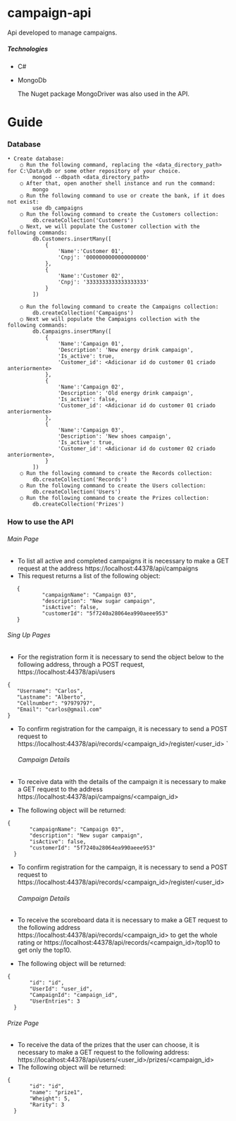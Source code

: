 # campaign-api

Api developed to manage campaigns.

##### Technologies
  - C#
  - MongoDb
  
    The Nuget package MongoDriver was also used in the API.

# Guide
### Database

  	• Create database:
		○ Run the following command, replacing the <data_directory_path> for C:\Data\db or some other repository of your choice.
			mongod --dbpath <data_directory_path>
		○ After that, open another shell instance and run the command:
			mongo
		○ Run the following command to use or create the bank, if it does not exist:
			use db_campaigns
		○ Run the following command to create the Customers collection:
			db.createCollection('Customers')
		○ Next, we will populate the Customer collection with the following commands:
			db.Customers.insertMany([
				{
					'Name':'Customer 01',
					'Cnpj': '0000000000000000000'
				},
				{
					'Name':'Customer 02',
					'Cnpj': '3333333333333333333'
				}
			])
			
		○ Run the following command to create the Campaigns collection:
			db.createCollection('Campaigns')
		○ Next we will populate the Campaigns collection with the following commands:
			db.Campaigns.insertMany([
				{
					'Name':'Campaign 01',
					'Description': 'New energy drink campaign',
					'Is_active': true,
					'Customer_id': <Adicionar id do customer 01 criado anteriormente>
				},
				{
					'Name':'Campaign 02',
					'Description': 'Old energy drink campaign',
					'Is_active': false,
					'Customer_id': <Adicionar id do customer 01 criado anteriormente>
				},
				{
					'Name':'Campaign 03',
					'Description': 'New shoes campaign',
					'Is_active': true,
					'Customer_id': <Adicionar id do customer 02 criado anteriormente>,
				}
			])
		○ Run the following command to create the Records collection:
			db.createCollection('Records')
		○ Run the following command to create the Users collection:
			db.createCollection('Users')
		○ Run the following command to create the Prizes collection:
			db.createCollection('Prizes')

### How to use the API
###### Main Page

 - To list all active and completed campaigns it is necessary to make a GET request at the address https://localhost:44378/api/campaigns
 - This request returns a list of the following object:
 ````
    {
            "campaignName": "Campaign 03",
            "description": "New sugar campaign",
            "isActive": false,
            "customerId": "5f7240a28064ea990aeee953"
    }
 ````
   ###### Sing Up Pages

-   For the registration form it is necessary to send the object below to the following address, through a POST request, https://localhost:44378/api/users
 ````
{
    "Username": "Carlos",
    "Lastname": "Alberto",
    "Cellnumber": "97979797",
    "Email": "carlos@gmail.com"
}
````
 - To confirm registration for the campaign, it is necessary to send a POST request to  https://localhost:44378/api/records/<campaign_id>/register/<user_id>  `
 
   ###### Campaign Details

-   To receive data with the details of the campaign it is necessary to make a GET request to the address https://localhost:44378/api/campaigns/<campaign_id>
-   The following object will be returned:
 ````
{
        "campaignName": "Campaign 03",
        "description": "New sugar campaign",
        "isActive": false,
        "customerId": "5f7240a28064ea990aeee953"
   }
````
 - To confirm registration for the campaign, it is necessary to send a POST request to  https://localhost:44378/api/records/<campaign_id>/register/<user_id>  
 
   ###### Campaign Details

-   To receive the scoreboard data it is necessary to make a GET request to the following address https://localhost:44378/api/records/<campaign_id> to get the whole rating or https://localhost:44378/api/records/<campaign_id>/top10 to get only the top10.
-   The following object will be returned:
 ````
{
        "id": "id",
        "UserId": "user_id",
        "CampaignId": "campaign_id",
        "UserEntries": 3
   }
````
###### Prize Page

-   To receive the data of the prizes that the user can choose, it is necessary to make a GET request to the following address: https://localhost:44378/api/users/<user_id>/prizes/<campaign_id>
-   The following object will be returned:
 ````
{
        "id": "id",
        "name": "prize1",
        "Wheight": 5,
        "Rarity": 3
   }
````









 

